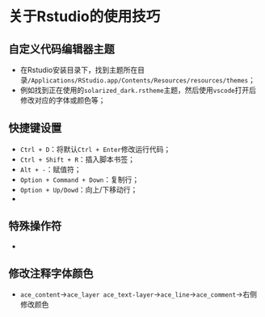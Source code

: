 # 关于Rstudio的使用技巧
## 自定义代码编辑器主题
+ 在Rstudio安装目录下，找到主题所在目录`/Applications/RStudio.app/Contents/Resources/resources/themes`；
+ 例如找到正在使用的`solarized_dark.rstheme`主题，然后使用`vscode`打开后修改对应的字体或颜色等；
## 快捷键设置
+ `Ctrl + D`：将默认`Ctrl + Enter`修改运行代码；
+ `Ctrl + Shift + R`：插入脚本书签；
+ `Alt + -`：赋值符；
+ `Option + Command + Down`：复制行；
+ `Option + Up/Dowd`：向上/下移动行；
+ 
## 特殊操作符
+ 
## 修改注释字体颜色
+ `ace_content`->`ace_layer ace_text-layer`->`ace_line`->`ace_comment`->右侧修改颜色